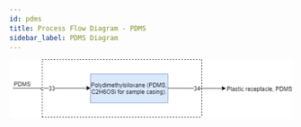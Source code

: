 ```yaml
---
id: pdms
title: Process Flow Diagram - PDMS
sidebar_label: PDMS Diagram
---
```


![processdiagram](../assets/pdms.png)